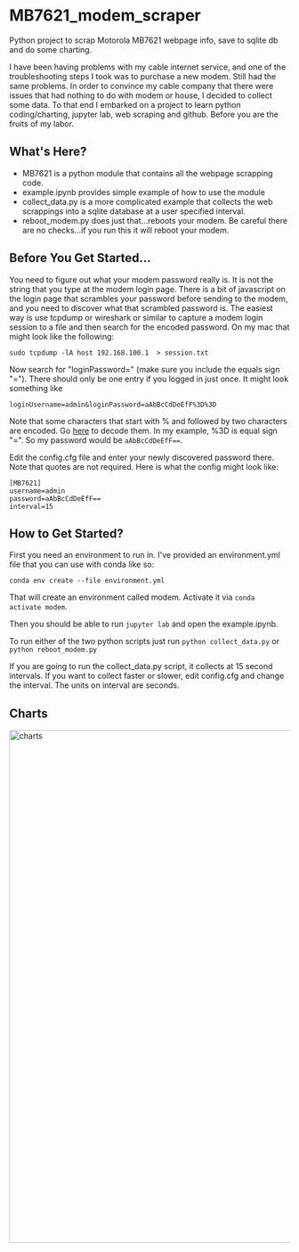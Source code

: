 # MB7621_modem_scraper
Python project to scrap Motorola MB7621 webpage info, save to sqlite db and do some charting. 

I have been having problems with my cable internet service, and one of the troubleshooting steps I took was to purchase a new modem. Still had the same problems. In order to convince my cable company that there were issues that had nothing to do with modem or house, I decided to collect some data. To that end I embarked on a project to learn python coding/charting, jupyter lab, web scraping and github. Before you are the fruits of my labor. 

## What's Here?

- MB7621 is a python module that contains all the webpage scrapping code. 
- example.ipynb provides simple example of how to use the module
- collect_data.py is a more complicated example that collects the web scrappings into a sqlite database at a user specified interval. 
- reboot_modem.py does just that...reboots your modem. Be careful there are no checks...if you run this it will reboot your modem.

## Before You Get Started...

You need to figure out what your modem password really is. It is not the string that you type at the modem login page. There is a bit of javascript on the login page that scrambles your password before sending to the modem, and you need to discover what that scrambled password is. The easiest way is use tcpdump or wireshark or similar to capture a modem login session to a file and then search for the encoded password. On my mac that might look like the following:

```sudo tcpdump -lA host 192.168.100.1  > session.txt```

Now search for "loginPassword=" (make sure you include the equals sign "="). There should only be one entry if you logged in just once. It might look something like 

```loginUsername=admin&loginPassword=aAbBcCdDeEfF%3D%3D```

Note that some characters that start with % and followed by two characters are encoded. Go [here](https://www.w3schools.com/tags/ref_urlencode.ASP) to decode them. In my example, %3D is equal sign "=". So my password would be ```aAbBcCdDeEfF==```.

Edit the config.cfg file and enter your newly discovered password there. Note that quotes are not required. Here is what the config might look like:

```
[MB7621]
username=admin
password=aAbBcCdDeEfF==
interval=15
```

## How to Get Started?

First you need an environment to run in. I've provided an environment.yml file that you can use with conda like so:

```conda env create --file environment.yml```

That will create an environment called modem. Activate it via ```conda activate modem```.

Then you should be able to run ```jupyter lab``` and open the example.ipynb. 

To run either of the two python scripts just run ```python collect_data.py``` or ```python reboot_modem.py```

If you are going to run the collect_data.py script, it collects at 15 second intervals. If you want to collect faster or slower, edit config.cfg and change the interval. The units on interval are seconds. 

## Charts

<img width="921" alt="charts" src="https://user-images.githubusercontent.com/3979338/89111961-5a230b00-d411-11ea-8926-f9b98e913198.png">
